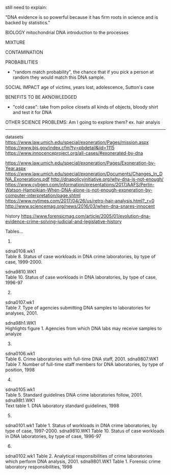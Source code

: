 



still need to explain:

"DNA evidence is so powerful because it has firm roots in science and is backed by statistics." 


BIOLOGY
mitochondrial DNA introduction to the processes

MIXTURE

CONTAMINATION

PROBABILITIES

- "random match probability", the chance that if you pick a person at random they would match this DNA sample.


SOCIAL IMPACT
age of victims, years lost, adolescence, Sutton's case

BENEFITS TO BE AKNOWLEDGED
- "cold case": take from police closets all kinds of objects, bloody shirt and test it for DNA

OTHER SCIENCE PROBLEMS:
Am I going to explore them? 
ex. hair analyis



-----------

datasets
https://www.law.umich.edu/special/exoneration/Pages/mission.aspx
https://www.bjs.gov/index.cfm?ty=pbdetail&iid=1115
https://www.innocenceproject.org/all-cases/#exonerated-by-dna

https://www.law.umich.edu/special/exoneration/Pages/Exoneration-by-Year.aspx
https://www.law.umich.edu/special/exoneration/Documents/Changes_In_DNA_Exonerations.pdf
http://dnapolicyinitiative.org/why-dna-is-not-enough/
https://www.cybgen.com/information/presentations/2017/AAFS/Perlin-Watson-Hampikian-When-DNA-alone-is-not-enough-exoneration-by-computer-interpretation/page.shtml
https://www.nytimes.com/2017/04/26/us/retro-hair-analysis.html?_r=0
http://www.sciencemag.org/news/2016/03/when-dna-snares-innocent

history
https://www.forensicmag.com/article/2005/01/evolution-dna-evidence-crime-solving-judicial-and-legislative-history

Tables...

1. 
sdna0108.wk1      
Table 8. Status of case workloads in DNA crime laboratories,  by type of case, 1999-2000.

sdna9810.WK1        
Table 10.  Status of case workloads in DNA laboratories, by type of case, 1996-97

2.
sdna0107.wk1      
Table 7. Type of agencies submitting DNA samples to laboratories for analyses, 2001.

sdna98h1.WK1        
Highlights figure 1.  Agencies from which DNA labs may receive samples to analyze

3.
sdna0106.wk1      
Table 6. Crime laboratories with full-time DNA staff, 2001.
sdna9807.WK1        
Table 7.  Number of full-time staff members for DNA laboratories, by type of position, 1998

4.
sdna0105.wk1      
Table 5. Standard guidelines DNA crime laboratories follow, 2001.
sdna98t1.WK1        
Text table 1.  DNA laboratory standard guidelines, 1998

5.
sdna0101.wk1      Table 1. Status of workloads in DNA crime laboratories,  by type of case, 1997-2000.
sdna9810.WK1        Table 10.  Status of case workloads in DNA laboratories, by type of case, 1996-97

6. 
sdna0102.wk1      Table 2. Analytical responsibilities of crime laboratories which perform DNA analysis, 2001.
sdna9801.WK1        Table 1.  Forensic crime laboratory responsibilities, 1998
